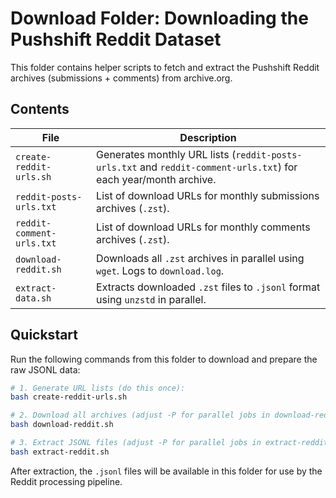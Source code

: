 # Download Folder: Downloading the Pushshift Reddit Dataset

This folder contains helper scripts to fetch and extract the Pushshift Reddit archives (submissions + comments) from archive.org.

## Contents

| File                      | Description                                                                       |
|---------------------------|-----------------------------------------------------------------------------------|
| `create-reddit-urls.sh`   | Generates monthly URL lists (`reddit-posts-urls.txt` and `reddit-comment-urls.txt`) for each year/month archive.
| `reddit-posts-urls.txt`   | List of download URLs for monthly submissions archives (`.zst`).                  |
| `reddit-comment-urls.txt` | List of download URLs for monthly comments archives (`.zst`).                     |
| `download-reddit.sh`      | Downloads all `.zst` archives in parallel using `wget`. Logs to `download.log`.    |
| `extract-data.sh`         | Extracts downloaded `.zst` files to `.jsonl` format using `unzstd` in parallel.    |

## Quickstart

Run the following commands from this folder to download and prepare the raw JSONL data:

```bash
# 1. Generate URL lists (do this once):
bash create-reddit-urls.sh

# 2. Download all archives (adjust -P for parallel jobs in download-reddit.sh if needed):
bash download-reddit.sh

# 3. Extract JSONL files (adjust -P for parallel jobs in extract-reddit.sh if needed):
bash extract-reddit.sh
```

After extraction, the `.jsonl` files will be available in this folder for use by the Reddit processing pipeline.
